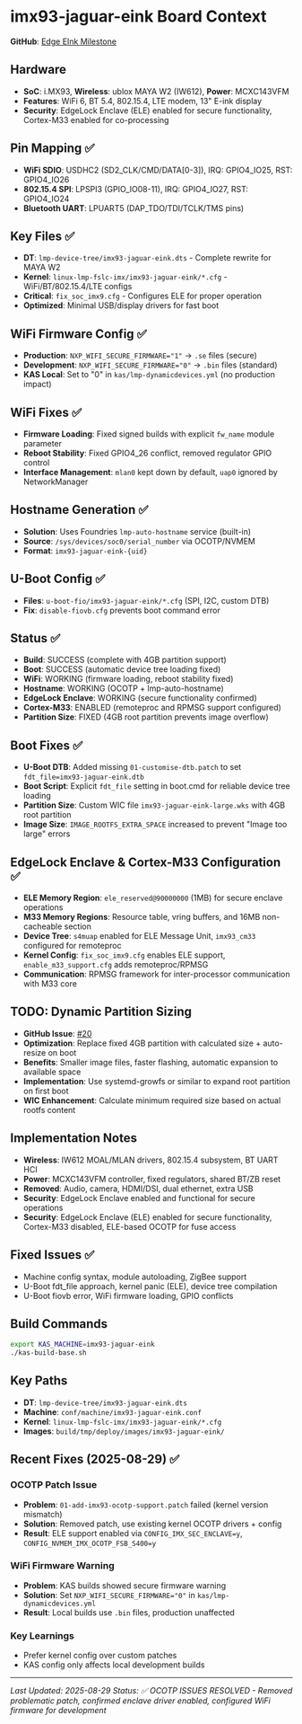 # imx93-jaguar-eink Board Context

**GitHub**: [Edge EInk Milestone](https://github.com/DynamicDevices/meta-dynamicdevices/milestone/2)

## Hardware
- **SoC**: i.MX93, **Wireless**: ublox MAYA W2 (IW612), **Power**: MCXC143VFM
- **Features**: WiFi 6, BT 5.4, 802.15.4, LTE modem, 13" E-ink display
- **Security**: EdgeLock Enclave (ELE) enabled for secure functionality, Cortex-M33 enabled for co-processing

## Pin Mapping ✅
- **WiFi SDIO**: USDHC2 (SD2_CLK/CMD/DATA[0-3]), IRQ: GPIO4_IO25, RST: GPIO4_IO26
- **802.15.4 SPI**: LPSPI3 (GPIO_IO08-11), IRQ: GPIO4_IO27, RST: GPIO4_IO24  
- **Bluetooth UART**: LPUART5 (DAP_TDO/TDI/TCLK/TMS pins)

## Key Files ✅
- **DT**: `lmp-device-tree/imx93-jaguar-eink.dts` - Complete rewrite for MAYA W2
- **Kernel**: `linux-lmp-fslc-imx/imx93-jaguar-eink/*.cfg` - WiFi/BT/802.15.4/LTE configs
- **Critical**: `fix_soc_imx9.cfg` - Configures ELE for proper operation
- **Optimized**: Minimal USB/display drivers for fast boot

## WiFi Firmware Config ✅
- **Production**: `NXP_WIFI_SECURE_FIRMWARE="1"` → `.se` files (secure)
- **Development**: `NXP_WIFI_SECURE_FIRMWARE="0"` → `.bin` files (standard)
- **KAS Local**: Set to "0" in `kas/lmp-dynamicdevices.yml` (no production impact)

## WiFi Fixes ✅
- **Firmware Loading**: Fixed signed builds with explicit `fw_name` module parameter
- **Reboot Stability**: Fixed GPIO4_26 conflict, removed regulator GPIO control
- **Interface Management**: `mlan0` kept down by default, `uap0` ignored by NetworkManager

## Hostname Generation ✅
- **Solution**: Uses Foundries `lmp-auto-hostname` service (built-in)
- **Source**: `/sys/devices/soc0/serial_number` via OCOTP/NVMEM
- **Format**: `imx93-jaguar-eink-{uid}`

## U-Boot Config ✅
- **Files**: `u-boot-fio/imx93-jaguar-eink/*.cfg` (SPI, I2C, custom DTB)
- **Fix**: `disable-fiovb.cfg` prevents boot command error

## Status ✅
- **Build**: SUCCESS (complete with 4GB partition support)
- **Boot**: SUCCESS (automatic device tree loading fixed)
- **WiFi**: WORKING (firmware loading, reboot stability fixed)
- **Hostname**: WORKING (OCOTP + lmp-auto-hostname)
- **EdgeLock Enclave**: WORKING (secure functionality confirmed)
- **Cortex-M33**: ENABLED (remoteproc and RPMSG support configured)
- **Partition Size**: FIXED (4GB root partition prevents image overflow)

## Boot Fixes ✅
- **U-Boot DTB**: Added missing `01-customise-dtb.patch` to set `fdt_file=imx93-jaguar-eink.dtb`
- **Boot Script**: Explicit `fdt_file` setting in boot.cmd for reliable device tree loading
- **Partition Size**: Custom WIC file `imx93-jaguar-eink-large.wks` with 4GB root partition
- **Image Size**: `IMAGE_ROOTFS_EXTRA_SPACE` increased to prevent "Image too large" errors

## EdgeLock Enclave & Cortex-M33 Configuration ✅
- **ELE Memory Region**: `ele_reserved@90000000` (1MB) for secure enclave operations
- **M33 Memory Regions**: Resource table, vring buffers, and 16MB non-cacheable section
- **Device Tree**: `s4muap` enabled for ELE Message Unit, `imx93_cm33` configured for remoteproc
- **Kernel Config**: `fix_soc_imx9.cfg` enables ELE support, `enable_m33_support.cfg` adds remoteproc/RPMSG
- **Communication**: RPMSG framework for inter-processor communication with M33 core

## TODO: Dynamic Partition Sizing
- **GitHub Issue**: [#20](https://github.com/DynamicDevices/meta-dynamicdevices/issues/20)
- **Optimization**: Replace fixed 4GB partition with calculated size + auto-resize on boot
- **Benefits**: Smaller image files, faster flashing, automatic expansion to available space
- **Implementation**: Use systemd-growfs or similar to expand root partition on first boot
- **WIC Enhancement**: Calculate minimum required size based on actual rootfs content

## Implementation Notes
- **Wireless**: IW612 MOAL/MLAN drivers, 802.15.4 subsystem, BT UART HCI
- **Power**: MCXC143VFM controller, fixed regulators, shared BT/ZB reset
- **Removed**: Audio, camera, HDMI/DSI, dual ethernet, extra USB
- **Security**: EdgeLock Enclave enabled and functional for secure operations
- **Security**: EdgeLock Enclave (ELE) enabled for secure functionality, Cortex-M33 disabled, ELE-based OCOTP for fuse access

## Fixed Issues ✅
- Machine config syntax, module autoloading, ZigBee support
- U-Boot fdt_file approach, kernel panic (ELE), device tree compilation
- U-Boot fiovb error, WiFi firmware loading, GPIO conflicts

## Build Commands
```bash
export KAS_MACHINE=imx93-jaguar-eink
./kas-build-base.sh
```

## Key Paths
- **DT**: `lmp-device-tree/imx93-jaguar-eink.dts`
- **Machine**: `conf/machine/imx93-jaguar-eink.conf`  
- **Kernel**: `linux-lmp-fslc-imx/imx93-jaguar-eink/*.cfg`
- **Images**: `build/tmp/deploy/images/imx93-jaguar-eink/`

## Recent Fixes (2025-08-29) ✅

### OCOTP Patch Issue
- **Problem**: `01-add-imx93-ocotp-support.patch` failed (kernel version mismatch)
- **Solution**: Removed patch, use existing kernel OCOTP drivers + config
- **Result**: ELE support enabled via `CONFIG_IMX_SEC_ENCLAVE=y`, `CONFIG_NVMEM_IMX_OCOTP_FSB_S400=y`

### WiFi Firmware Warning  
- **Problem**: KAS builds showed secure firmware warning
- **Solution**: Set `NXP_WIFI_SECURE_FIRMWARE="0"` in `kas/lmp-dynamicdevices.yml`
- **Result**: Local builds use `.bin` files, production unaffected

### Key Learnings
- Prefer kernel config over custom patches
- KAS config only affects local development builds

---
*Last Updated: 2025-08-29*
*Status: ✅ OCOTP ISSUES RESOLVED - Removed problematic patch, confirmed enclave driver enabled, configured WiFi firmware for development*
